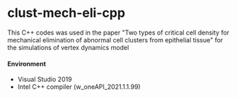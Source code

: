 # clust-mech-eli-cpp
 This C++ codes was used in the paper "Two types of critical cell density for mechanical elimination of abnormal cell clusters from epithelial tissue" for the simulations of vertex dynamics model

#### Environment
- Visual Studio 2019
- Intel C++ compiler (w_oneAPI_2021.1.1.99)
